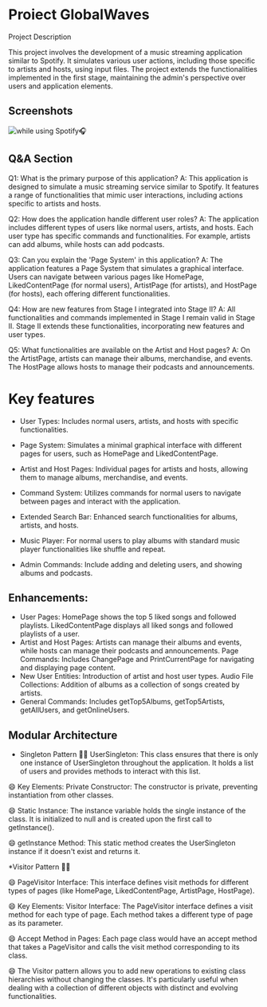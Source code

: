 
# Proiect GlobalWaves  

Project Description

This project involves the development of a music streaming application similar to Spotify. It simulates various user actions, including those specific to artists and hosts, using input files. The project extends the functionalities implemented in the first stage, maintaining the admin's perspective over users and application elements.



## Screenshots

![while using Spotify🎧](https://www.bing.com/images/search?view=detailV2&ccid=EtWmX1Cy&id=BFD4EAA506613BE0BDE8BA9482DCBB591C8A5A95&thid=OIP.EtWmX1Cy1bgGC6tZKVjrowHaHa&mediaurl=https%3a%2f%2fi.pinimg.com%2f736x%2fe1%2f6a%2fb9%2fe16ab971bf9b33654bfaf7e6d8e10cf0.jpg&cdnurl=https%3a%2f%2fth.bing.com%2fth%2fid%2fR.12d5a65f50b2d5b8060bab592958eba3%3frik%3dlVqKHFm73IKUug%26pid%3dImgRaw%26r%3d0&exph=720&expw=720&q=Music+Memes&simid=608033753309580487&FORM=IRPRST&ck=A1B732A70DDFE6BA588A928D52866838&selectedIndex=61&itb=0&ajaxhist=0&ajaxserp=0)


## Q&A Section

Q1: What is the primary purpose of this application?
A: This application is designed to simulate a music streaming service similar to Spotify. It features a range of functionalities that mimic user interactions, including actions specific to artists and hosts.

Q2: How does the application handle different user roles?
A: The application includes different types of users like normal users, artists, and hosts. Each user type has specific commands and functionalities. For example, artists can add albums, while hosts can add podcasts.

Q3: Can you explain the 'Page System' in this application?
A: The application features a Page System that simulates a graphical interface. Users can navigate between various pages like HomePage, LikedContentPage (for normal users), ArtistPage (for artists), and HostPage (for hosts), each offering different functionalities.

Q4: How are new features from Stage I integrated into Stage II?
A: All functionalities and commands implemented in Stage I remain valid in Stage II. Stage II extends these functionalities, incorporating new features and user types.

Q5: What functionalities are available on the Artist and Host pages?
A: On the ArtistPage, artists can manage their albums, merchandise, and events. The HostPage allows hosts to manage their podcasts and announcements.


# Key features

- User Types: Includes normal users, artists, and hosts with specific functionalities.

- Page System: Simulates a minimal graphical interface with different pages for users, such as HomePage and LikedContentPage.

- Artist and Host Pages: Individual pages for artists and hosts, allowing them to manage albums, merchandise, and events.

- Command System: Utilizes commands for normal users to navigate between pages and interact with the application.

- Extended Search Bar: Enhanced search functionalities for albums, artists, and hosts.

- Music Player: For normal users to play albums with standard music player functionalities like shuffle and repeat.

- Admin Commands: Include adding and deleting users, and showing albums and podcasts.


## Enhancements:
- User Pages: HomePage shows the top 5 liked songs and followed playlists. LikedContentPage displays all liked songs and followed playlists of a user.
- Artist and Host Pages: Artists can manage their albums and events, while hosts can manage their podcasts and announcements.
Page Commands: Includes ChangePage and PrintCurrentPage for navigating and displaying page content.
- New User Entities: Introduction of artist and host user types.
Audio File Collections: Addition of albums as a collection of songs created by artists.
- General Commands: Includes getTop5Albums, getTop5Artists, getAllUsers, and getOnlineUsers.
##  Modular Architecture

* Singleton Pattern 🙎‍♀️
UserSingleton: This class ensures that there is only one instance of UserSingleton throughout the application. It holds a list of users and provides methods to interact with this list.

😄 Key Elements:
Private Constructor: The constructor is private, preventing instantiation from other classes.

😄 Static Instance: The instance variable holds the single instance of the class. It is initialized to null and is created upon the first call to getInstance().

😄 getInstance Method: This static method creates the UserSingleton instance if it doesn't exist and returns it.

*Visitor Pattern 👯‍♂️

😄 PageVisitor Interface: This interface defines visit methods for different types of pages (like HomePage, LikedContentPage, ArtistPage, HostPage).

😄 Key Elements:
Visitor Interface: The PageVisitor interface defines a visit method for each type of page. Each method takes a different type of page as its parameter.

😄 Accept Method in Pages: Each page class would have an accept method that takes a PageVisitor and calls the visit method corresponding to its class.

😄 The Visitor pattern allows you to add new operations to existing class hierarchies without changing the classes. It's particularly useful when dealing with a collection of different objects with distinct and evolving functionalities.

